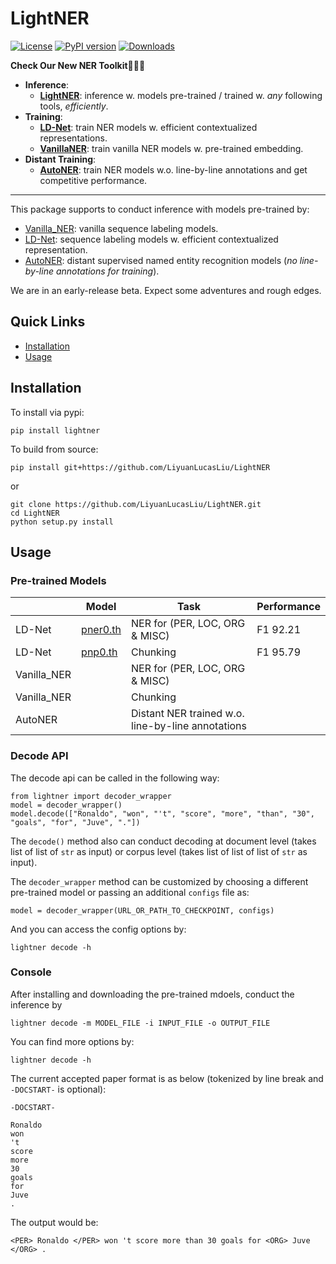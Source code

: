 # LightNER

[![License](https://img.shields.io/badge/License-Apache%202.0-blue.svg)](https://opensource.org/licenses/Apache-2.0)
[![PyPI version](https://badge.fury.io/py/LightNER.svg)](https://badge.fury.io/py/LightNER)
[![Downloads](https://pepy.tech/badge/lightner)](https://pepy.tech/project/lightner)
<!-- [![Documentation Status](https://readthedocs.org/projects/tensorboard-wrapper/badge/?version=latest)](http://tensorboard-wrapper.readthedocs.io/en/latest/?badge=latest) -->

**Check Our New NER Toolkit🚀🚀🚀**
- **Inference**:
  - **[LightNER](https://github.com/LiyuanLucasLiu/LightNER)**: inference w. models pre-trained / trained w. *any* following tools, *efficiently*. 
- **Training**:
  - **[LD-Net](https://github.com/LiyuanLucasLiu/LD-Net)**: train NER models w. efficient contextualized representations.
  - **[VanillaNER](https://github.com/LiyuanLucasLiu/Vanilla_NER)**: train vanilla NER models w. pre-trained embedding.
- **Distant Training**:
  - **[AutoNER](https://shangjingbo1226.github.io/AutoNER/)**: train NER models w.o. line-by-line annotations and get competitive performance.

--------------------------------

This package supports to conduct inference with models pre-trained by:
- [Vanilla_NER](https://github.com/LiyuanLucasLiu/Vanilla_NER): vanilla sequence labeling models.
- [LD-Net](https://github.com/LiyuanLucasLiu/LD-Net): sequence labeling models w. efficient contextualized representation.
- [AutoNER](https://github.com/shangjingbo1226/AutoNER): distant supervised named entity recognition models (*no line-by-line annotations for training*).

We are in an early-release beta. Expect some adventures and rough edges.

## Quick Links

- [Installation](#installation)
- [Usage](#usage)

## Installation

To install via pypi:
```
pip install lightner
```

To build from source:
```
pip install git+https://github.com/LiyuanLucasLiu/LightNER
```
or
```
git clone https://github.com/LiyuanLucasLiu/LightNER.git
cd LightNER
python setup.py install
```

## Usage

### Pre-trained Models

|               | Model             | Task            | Performance            |
| ------------- |-------------      | -------------   | -------------          |
| LD-Net        | [pner0.th](http://dmserv4.cs.illinois.edu/pner1.th) | NER for (PER, LOC, ORG & MISC) | F1 92.21 |
| LD-Net        | [pnp0.th](http://dmserv4.cs.illinois.edu/pnp0.th)   | Chunking                       | F1 95.79 |  
| Vanilla_NER   |                                                               | NER for (PER, LOC, ORG & MISC) | |
| Vanilla_NER   |                                                               | Chunking                       | |
| AutoNER       |                                                               | Distant NER trained w.o. line-by-line annotations | |


### Decode API

The decode api can be called in the following way:
```
from lightner import decoder_wrapper
model = decoder_wrapper()
model.decode(["Ronaldo", "won", "'t", "score", "more", "than", "30", "goals", "for", "Juve", "."])
```

The ```decode()``` method also can conduct decoding at document level (takes list of list of ```str``` as input) or corpus level (takes list of list of list of ```str``` as input).

The ```decoder_wrapper``` method can be customized by choosing a different pre-trained model or passing an additional ```configs``` file as:
```
model = decoder_wrapper(URL_OR_PATH_TO_CHECKPOINT, configs)
```
And you can access the config options by:
```
lightner decode -h
```

### Console

After installing and downloading the pre-trained mdoels, conduct the inference by 
```
lightner decode -m MODEL_FILE -i INPUT_FILE -o OUTPUT_FILE
```

You can find more options by:
```
lightner decode -h
```

The current accepted paper format is as below (tokenized by line break and ```-DOCSTART-``` is optional):
```
-DOCSTART-

Ronaldo
won
't
score
more
30
goals
for
Juve
.
```

The output would be:
```
<PER> Ronaldo </PER> won 't score more than 30 goals for <ORG> Juve </ORG> . 
```
